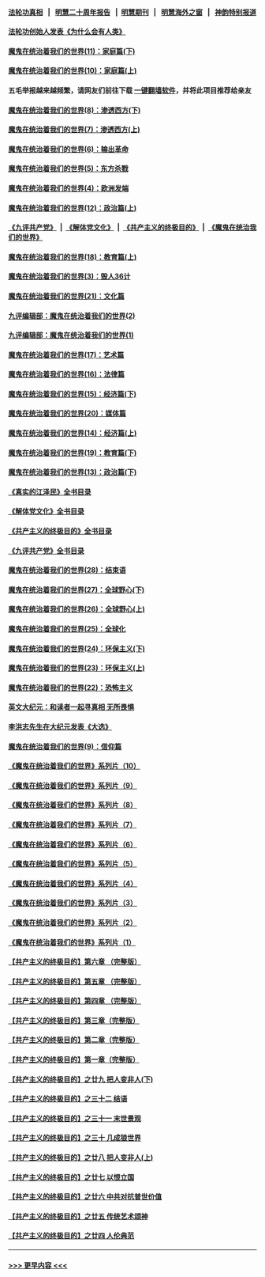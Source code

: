 #### [法轮功真相](https://github.com/gfw-breaker/truth/blob/master/README.md?t=0) &nbsp;&nbsp;|&nbsp;&nbsp; [明慧二十周年报告](https://github.com/gfw-breaker/mh-reports/blob/master/README.md?t=0) &nbsp;&nbsp;|&nbsp;&nbsp;[明慧期刊](https://github.com/gfw-breaker/mh-qikan) &nbsp;&nbsp;|&nbsp;&nbsp; [明慧海外之窗](https://github.com/gfw-breaker/mh-news/blob/master/README.md?t=0) &nbsp;&nbsp;|&nbsp;&nbsp; [神韵特别报道](https://github.com/gfw-breaker/mh-news/blob/master/shenyun.md?t=0)
#### [法轮功创始人发表《为什么会有人类》](../pages/nsc422/n13912117.md?t=04010643) 
#### [魔鬼在统治着我们的世界(11)：家庭篇(下)](../pages/nsc422/n10440961.md?t=04010643) 
#### [魔鬼在统治着我们的世界(10)：家庭篇(上)](../pages/nsc422/n10435448.md?t=04010643) 
#### 五毛举报越来越频繁，请网友们前往下载 [一键翻墙软件](https://github.com/gfw-breaker/ssr-accounts)，并将此项目推荐给亲友
#### [魔鬼在统治着我们的世界(8)：渗透西方(下)](../pages/nsc422/n10429603.md?t=04010643) 
#### [魔鬼在统治着我们的世界(7)：渗透西方(上)](../pages/nsc422/n10426013.md?t=04010643) 
#### [魔鬼在统治着我们的世界(6)：输出革命](../pages/nsc422/n10421536.md?t=04010643) 
#### [魔鬼在统治着我们的世界(5)：东方杀戮](../pages/nsc422/n10417707.md?t=04010643) 
#### [魔鬼在统治着我们的世界(4)：欧洲发端](../pages/nsc422/n10414890.md?t=04010643) 
#### [魔鬼在统治着我们的世界(12)：政治篇(上)](../pages/nsc422/n10444576.md?t=04010643) 
#### [《九评共产党》](https://github.com/begood0513/9ping.md/blob/master/README.md) &nbsp;|&nbsp; [《解体党文化》](../../../../jtdwh.md/blob/master/README.md)  &nbsp;|&nbsp; [《共产主义的终极目的》](../../../../gczydzjmd.md/blob/master/README.md) &nbsp;|&nbsp; [《魔鬼在统治我们的世界》](../../../../mgztzwmdsj.md/blob/master/README.md) 
#### [魔鬼在统治着我们的世界(18)：教育篇(上)](../pages/nsc422/n10526970.md?t=04010643) 
#### [魔鬼在统治着我们的世界(3)：毁人36计](../pages/nsc422/n10411583.md?t=04010643) 
#### [魔鬼在统治着我们的世界(21)：文化篇](../pages/nsc422/n10597706.md?t=04010643) 
#### [九评编辑部：魔鬼在统治着我们的世界(2)](../pages/nsc422/n10410036.md?t=04010643) 
#### [九评编辑部：魔鬼在统治着我们的世界(1)](../pages/nsc422/n10406825.md?t=04010643) 
#### [魔鬼在统治着我们的世界(17)：艺术篇](../pages/nsc422/n10499093.md?t=04010643) 
#### [魔鬼在统治着我们的世界(16)：法律篇](../pages/nsc422/n10485969.md?t=04010643) 
#### [魔鬼在统治着我们的世界(15)：经济篇(下)](../pages/nsc422/n10469975.md?t=04010643) 
#### [魔鬼在统治着我们的世界(20)：媒体篇](../pages/nsc422/n10586579.md?t=04010643) 
#### [魔鬼在统治着我们的世界(14)：经济篇(上)](../pages/nsc422/n10457370.md?t=04010643) 
#### [魔鬼在统治着我们的世界(19)：教育篇(下)](../pages/nsc422/n10564808.md?t=04010643) 
#### [魔鬼在统治着我们的世界(13)：政治篇(下)](../pages/nsc422/n10448270.md?t=04010643) 
#### [《真实的江泽民》全书目录](../pages/nsc422/n13721399.md?t=04010643) 
#### [《解体党文化》全书目录](../pages/nsc422/n13721157.md?t=04010643) 
#### [《共产主义的终极目的》全书目录](../pages/nsc422/n13721048.md?t=04010643) 
#### [《九评共产党》全书目录](../pages/nsc422/n13708085.md?t=04010643) 
#### [魔鬼在统治着我们的世界(28)：结束语](../pages/nsc422/n10936246.md?t=04010643) 
#### [魔鬼在统治着我们的世界(27)：全球野心(下)](../pages/nsc422/n10928319.md?t=04010643) 
#### [魔鬼在统治着我们的世界(26)：全球野心(上)](../pages/nsc422/n10900318.md?t=04010643) 
#### [魔鬼在统治着我们的世界(25)：全球化](../pages/nsc422/n10788205.md?t=04010643) 
#### [魔鬼在统治着我们的世界(24)：环保主义(下)](../pages/nsc422/n10695307.md?t=04010643) 
#### [魔鬼在统治着我们的世界(23)：环保主义(上)](../pages/nsc422/n10688613.md?t=04010643) 
#### [魔鬼在统治着我们的世界(22)：恐怖主义](../pages/nsc422/n10614727.md?t=04010643) 
#### [英文大纪元：和读者一起寻真相 无所畏惧](../pages/nsc422/n12542027.md?t=04010643) 
#### [李洪志先生在大纪元发表《大选》](../pages/nsc422/n12534746.md?t=04010643) 
#### [魔鬼在统治着我们的世界(9)：信仰篇](../pages/nsc422/n10432159.md?t=04010643) 
#### [《魔鬼在统治着我们的世界》系列片（10）](../pages/nsc422/n12292670.md?t=04010643) 
#### [《魔鬼在统治着我们的世界》系列片（9）](../pages/nsc422/n12290859.md?t=04010643) 
#### [《魔鬼在统治着我们的世界》系列片（8）](../pages/nsc422/n12287445.md?t=04010643) 
#### [《魔鬼在统治着我们的世界》系列片（7）](../pages/nsc422/n12283425.md?t=04010643) 
#### [《魔鬼在统治着我们的世界》系列片（6）](../pages/nsc422/n12282314.md?t=04010643) 
#### [《魔鬼在统治着我们的世界》系列片（5）](../pages/nsc422/n12281419.md?t=04010643) 
#### [《魔鬼在统治着我们的世界》系列片（4）](../pages/nsc422/n12274024.md?t=04010643) 
#### [《魔鬼在统治着我们的世界》系列片（3）](../pages/nsc422/n12271322.md?t=04010643) 
#### [《魔鬼在统治着我们的世界》系列片（2）](../pages/nsc422/n12269049.md?t=04010643) 
#### [《魔鬼在统治着我们的世界》系列片（1）](../pages/nsc422/n12267575.md?t=04010643) 
#### [【共产主义的终极目的】第六章 （完整版）](../pages/nsc422/n11428913.md?t=04010643) 
#### [【共产主义的终极目的】第五章 （完整版）](../pages/nsc422/n11428912.md?t=04010643) 
#### [【共产主义的终极目的】第四章 （完整版）](../pages/nsc422/n11428907.md?t=04010643) 
#### [【共产主义的终极目的】第三章（完整版）](../pages/nsc422/n11428848.md?t=04010643) 
#### [【共产主义的终极目的】第二章（完整版）](../pages/nsc422/n11428831.md?t=04010643) 
#### [【共产主义的终极目的】第一章（完整版）](../pages/nsc422/n11417651.md?t=04010643) 
#### [【共产主义的终极目的】之廿九 把人变非人(下)](../pages/nsc422/n11344140.md?t=04010643) 
#### [【共产主义的终极目的】之三十二 结语](../pages/nsc422/n11360535.md?t=04010643) 
#### [【共产主义的终极目的】之三十一 末世景观](../pages/nsc422/n11351129.md?t=04010643) 
#### [【共产主义的终极目的】之三十 几成狼世界](../pages/nsc422/n11348280.md?t=04010643) 
#### [【共产主义的终极目的】之廿八 把人变非人(上)](../pages/nsc422/n11340492.md?t=04010643) 
#### [【共产主义的终极目的】之廿七 以恨立国](../pages/nsc422/n11336944.md?t=04010643) 
#### [【共产主义的终极目的】之廿六 中共对抗普世价值](../pages/nsc422/n11324785.md?t=04010643) 
#### [【共产主义的终极目的】之廿五 传统艺术颂神](../pages/nsc422/n11296396.md?t=04010643) 
#### [【共产主义的终极目的】之廿四 人伦典范](../pages/nsc422/n11296397.md?t=04010643) 

----
#### [ >>> 更早内容 <<< ](../indexes/nsc422-earlier.md)
